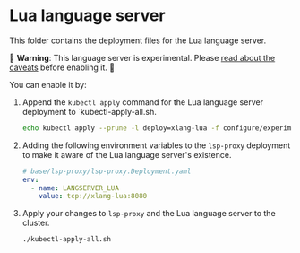 # Lua language server

This folder contains the deployment files for the Lua language server.

🚨 **Warning**: This language server is experimental. Please [read about the caveats](https://about.sourcegraph.com/docs/code-intelligence/experimental-language-servers/#caveats-of-experimental-language-servers) before enabling it. 🚨

You can enable it by:

1. Append the `kubectl apply` command for the Lua language server deployment to `kubectl-apply-all.sh.

   ```bash
   echo kubectl apply --prune -l deploy=xlang-lua -f configure/experimental/lua --recursive >> kubectl-apply-all.sh
   ```

2. Adding the following environment variables to the `lsp-proxy` deployment to make it aware of the Lua language server's existence.

   ```yaml
   # base/lsp-proxy/lsp-proxy.Deployment.yaml
   env:
     - name: LANGSERVER_LUA
       value: tcp://xlang-lua:8080
   ```

3. Apply your changes to `lsp-proxy` and the Lua language server to the cluster.

   ```bash
   ./kubectl-apply-all.sh
   ```
